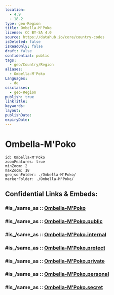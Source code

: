 ```yaml
---
location:
  - 4.9
  - 18.2
type: geo-Region
title: Ombella-M'Poko
license: CC BY-SA 4.0
source: https://datahub.io/core/country-codes
isDeleted: false
isReadOnly: false
draft: false
confidential: public
tags:
  - geo/Country/Region
aliases:
  - Ombella-M'Poko
Languages:
  - de
cssclasses:
  - geo-Region
publish: true
linkTitle:
keywords:
layout:
publishDate:
expiryDate:
---
```


# Ombella-M'Poko

```leaflet
id: Ombella-M'Poko
zoomFeatures: true 
minZoom: 2 
maxZoom: 18
geojsonFolder: ./Ombella-M'Poko/
markerFolder: ./Ombella-M'Poko/
```


## Confidential Links & Embeds: 

### #is_/same_as :: [Ombella-M'Poko](/_Standards/Earth/Continent/Africa/Africa~Central/Central_African_Rep/prefectures~Central_African_Rep/Ombella-M'Poko.md) 

### #is_/same_as :: [Ombella-M'Poko.public](/_public/Earth/Continent/Africa/Africa~Central/Central_African_Rep/prefectures~Central_African_Rep/Ombella-M'Poko.public.md) 

### #is_/same_as :: [Ombella-M'Poko.internal](/_internal/Earth/Continent/Africa/Africa~Central/Central_African_Rep/prefectures~Central_African_Rep/Ombella-M'Poko.internal.md) 

### #is_/same_as :: [Ombella-M'Poko.protect](/_protect/Earth/Continent/Africa/Africa~Central/Central_African_Rep/prefectures~Central_African_Rep/Ombella-M'Poko.protect.md) 

### #is_/same_as :: [Ombella-M'Poko.private](/_private/Earth/Continent/Africa/Africa~Central/Central_African_Rep/prefectures~Central_African_Rep/Ombella-M'Poko.private.md) 

### #is_/same_as :: [Ombella-M'Poko.personal](/_personal/Earth/Continent/Africa/Africa~Central/Central_African_Rep/prefectures~Central_African_Rep/Ombella-M'Poko.personal.md) 

### #is_/same_as :: [Ombella-M'Poko.secret](/_secret/Earth/Continent/Africa/Africa~Central/Central_African_Rep/prefectures~Central_African_Rep/Ombella-M'Poko.secret.md)

